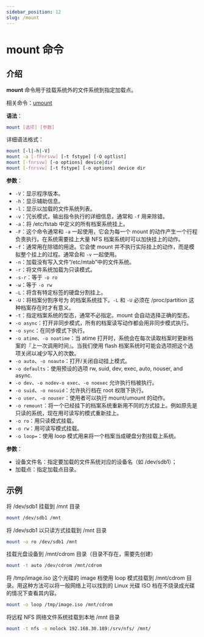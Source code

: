 ```yaml
---
sidebar_position: 12
slug: /mount
---
```


# mount 命令



## 介绍

**mount** 命令用于挂载系统外的文件系统到指定加载点。

相关命令：[umount](/linux-command/umount)

**语法**：

```bash
mount [选项] [参数]
```

详细语法格式：

```bash
mount [-l|-h|-V]
mount -a [-fFnrsvw] [-t fstype] [-O optlist]
mount [-fnrsvw] [-o options] device|dir
mount [-fnrsvw] [-t fstype] [-o options] device dir
```

**参数**：

- `-V`：显示程序版本。
- `-h`：显示辅助信息。
- `-l`：显示以加载的文件系统列表。
- `-v`：冗长模式，输出指令执行的详细信息，通常和 `-f` 用来除错。
- `-a`：将 /etc/fstab 中定义的所有档案系统挂上。
- `-F`：这个命令通常和 `-a` 一起使用，它会为每一个 mount 的动作产生一个行程负责执行。在系统需要挂上大量 NFS 档案系统时可以加快挂上的动作。
- `-f`：通常用在除错的用途。它会使 mount 并不执行实际挂上的动作，而是模拟整个挂上的过程。通常会和 `-v` 一起使用。
- `-n`：加载没有写入文件“/etc/mtab”中的文件系统。
- `-r`：将文件系统加载为只读模式。
- `-s-r`：等于 `-o ro`
- `-w`：等于 `-o rw`
- `-L`：将含有特定标签的硬盘分割挂上。
- `-U`：将档案分割序号为 的档案系统挂下。`-L` 和 `-U` 必须在 /proc/partition 这种档案存在时才有意义。
- `-t`：指定档案系统的型态，通常不必指定。mount 会自动选择正确的型态。
- `-o async`：打开非同步模式，所有的档案读写动作都会用非同步模式执行。
- `-o sync`：在同步模式下执行。
- `-o atime`、`-o noatime`：当 atime 打开时，系统会在每次读取档案时更新档案的『上一次调用时间』。当我们使用 flash 档案系统时可能会选项把这个选项关闭以减少写入的次数。
- `-o auto`、`-o noauto`：打开/关闭自动挂上模式。
- `-o defaults`：使用预设的选项 rw, suid, dev, exec, auto, nouser, and async.
- `-o dev`、`-o nodev-o exec`、`-o noexec` 允许执行档被执行。
- `-o suid`、`-o nosuid`：允许执行档在 root 权限下执行。
- `-o user`、`-o nouser`：使用者可以执行 mount/umount 的动作。
- `-o remount`：将一个已经挂下的档案系统重新用不同的方式挂上。例如原先是只读的系统，现在用可读写的模式重新挂上。
- `-o ro`：用只读模式挂载。
- `-o rw`：用可读写模式挂载。
- `-o loop=`：使用 loop 模式用来将一个档案当成硬盘分割挂载上系统。

**参数**：

- 设备文件名：指定要加载的文件系统对应的设备名（如 /dev/sdb1）；
- 加载点：指定加载点目录。



## 示例

将 /dev/sdb1 挂载到 /mnt 目录

```bash
mount /dev/sdb1 /mnt
```

将 /dev/sdb1 以只读方式挂载到 /mnt 目录

```bash
mount -o ro /dev/sdb1 /mnt
```

挂载光盘设备到 /mnt/cdrom 目录（目录不存在，需要先创建）

```bash
mount -t auto /dev/cdrom /mnt/cdrom
```

将 /tmp/image.iso 这个光碟的 image 档使用 loop 模式挂载到 /mnt/cdrom 目录。用这种方法可以将一般网络上可以找到的 Linux 光碟 ISO 档在不烧录成光碟的情况下查看其内容。

```bash
mount -o loop /tmp/image.iso /mnt/cdrom
```

将远程 NFS 网络文件系统挂载到本地 /mnt 目录

```bash
mount -t nfs -o nolock 192.168.30.189:/srv/nfs/ /mnt/
```

